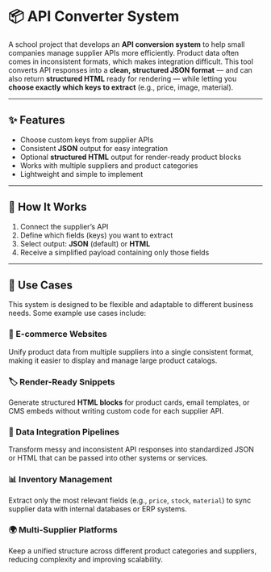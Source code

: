 # 📦 API Converter System  

A school project that develops an **API conversion system** to help small companies manage supplier APIs more efficiently. Product data often comes in inconsistent formats, which makes integration difficult. This tool converts API responses into a **clean, structured JSON format** — and can also return **structured HTML** ready for rendering — while letting you **choose exactly which keys to extract** (e.g., price, image, material).  

---

## ✨ Features  
- Choose custom keys from supplier APIs  
- Consistent **JSON** output for easy integration  
- Optional **structured HTML** output for render-ready product blocks  
- Works with multiple suppliers and product categories  
- Lightweight and simple to implement  

---

## 🔧 How It Works  
1. Connect the supplier’s API  
2. Define which fields (keys) you want to extract  
3. Select output: **JSON** (default) or **HTML**  
4. Receive a simplified payload containing only those fields  

---

## 🚀 Use Cases  

This system is designed to be flexible and adaptable to different business needs. Some example use cases include:  

### 🛒 E-commerce Websites  
Unify product data from multiple suppliers into a single consistent format, making it easier to display and manage large product catalogs.  

### 🏷️ Render-Ready Snippets  
Generate structured **HTML blocks** for product cards, email templates, or CMS embeds without writing custom code for each supplier API.  

### 🔄 Data Integration Pipelines  
Transform messy and inconsistent API responses into standardized JSON or HTML that can be passed into other systems or services.  

### 📊 Inventory Management  
Extract only the most relevant fields (e.g., `price`, `stock`, `material`) to sync supplier data with internal databases or ERP systems.  

### 🌍 Multi-Supplier Platforms  
Keep a unified structure across different product categories and suppliers, reducing complexity and improving scalability.  
